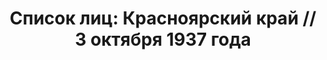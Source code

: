 ---
title: 'Список лиц: Красноярский край // 3 октября 1937 года'
description: РГАСПИ, ф.17, оп.171, дело 411, лист 185
images:
- /disk/pictures/v03/17-171-411-185.jpg
- /disk/pictures/v03/17-171-411-186.jpg
- /disk/pictures/v03/17-171-411-187.jpg
- /disk/pictures/v03/17-171-411-188.jpg
- /disk/pictures/v03/17-171-411-189.jpg
- /disk/pictures/v03/17-171-411-190.jpg
---